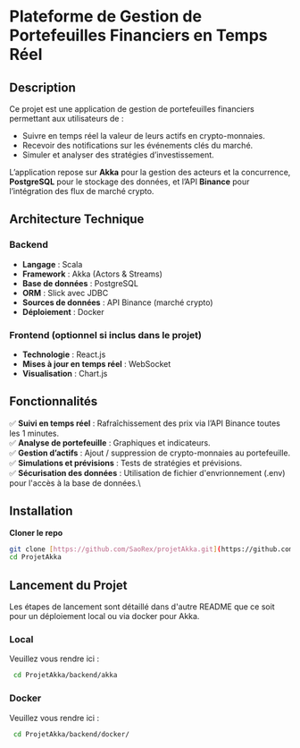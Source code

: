 # **Plateforme de Gestion de Portefeuilles Financiers en Temps Réel**  

## **Description**  
Ce projet est une application de gestion de portefeuilles financiers permettant aux utilisateurs de :  
- Suivre en temps réel la valeur de leurs actifs en crypto-monnaies.  
- Recevoir des notifications sur les événements clés du marché.  
- Simuler et analyser des stratégies d’investissement.  

L’application repose sur **Akka** pour la gestion des acteurs et la concurrence, **PostgreSQL** pour le stockage des données, et l’API **Binance** pour l’intégration des flux de marché crypto.  

## **Architecture Technique**  

### **Backend**  
- **Langage** : Scala  
- **Framework** : Akka (Actors & Streams)  
- **Base de données** : PostgreSQL  
- **ORM** : Slick avec JDBC  
- **Sources de données** : API Binance (marché crypto)  
- **Déploiement** : Docker  

### **Frontend (optionnel si inclus dans le projet)**  
- **Technologie** : React.js
- **Mises à jour en temps réel** : WebSocket  
- **Visualisation** : Chart.js 

## **Fonctionnalités**  
✅ **Suivi en temps réel** : Rafraîchissement des prix via l’API Binance toutes les 1 minutes.\
✅ **Analyse de portefeuille** : Graphiques et indicateurs.\
✅ **Gestion d’actifs** : Ajout / suppression de crypto-monnaies au portefeuille.\
✅ **Simulations et prévisions** : Tests de stratégies et prévisions.\
✅ **Sécurisation des données** : Utilisation de fichier d'envrionnement (.env) pour l'accès à la base de données.\

## **Installation**  

**Cloner le repo**  
   ```bash
   git clone [https://github.com/SaoRex/projetAkka.git](https://github.com/Saorex/ProjetAkka.git)
   cd ProjetAkka
   ```

## **Lancement du Projet**
Les étapes de lancement sont détaillé dans d'autre README que ce soit pour un déploiement local ou via docker pour Akka.

### **Local**
Veuillez vous rendre ici :
  ```bash
   cd ProjetAkka/backend/akka
   ```
### **Docker**
Veuillez vous rendre ici :
  ```bash
   cd ProjetAkka/backend/docker/
   ```
